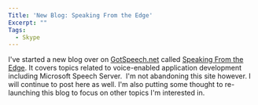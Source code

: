 ```yaml
---
Title: 'New Blog: Speaking From the Edge'
Excerpt: ""
Tags:
  - Skype
---
```

I've started a new blog over on <a href="http://gotspeech.net/" target="_blank">GotSpeech.net</a> called <a href="http://gotspeech.net/blogs/speakingfromtheedge" target="_blank">Speaking From the Edge</a>. It covers topics related to voice-enabled application development including Microsoft Speech Server.&#160; 
  I'm not abandoning this site however. I will continue to post here as well. I'm also putting some thought to re-launching this blog to focus on other topics I'm interested in. 
